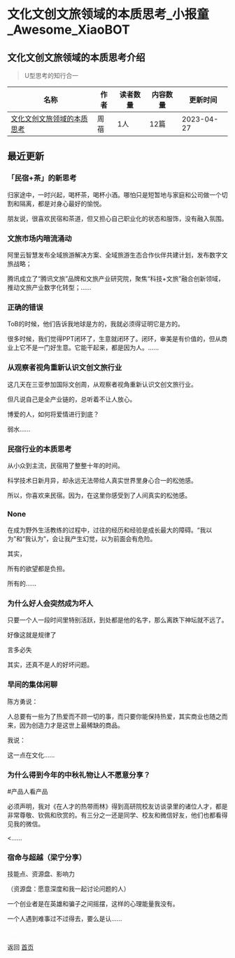 # 文化文创文旅领域的本质思考_小报童_Awesome_XiaoBOT

## 文化文创文旅领域的本质思考介绍
> U型思考的知行合一  
  


|名称|作者|读者数量|内容数量|更新时间|
|---|---|---|---|---|
|[文化文创文旅领域的本质思考](https://xiaobot.net/p/ZB213?refer=0b133df9-27dc-423b-8101-639049001c13)|周蓓|1人|12篇|2023-04-27|

## 最近更新
### 「民宿+茶」的新思考

归家途中，一时兴起，喝杯茶，喝杯小酒。哪怕只是短暂地与家庭和公司做一个切割和隔离，都是对身心最好的愉悦。

朋友说，很喜欢民宿和茶道，但又担心自己职业化的状态和服饰，没有融入氛围。

### 文旅市场内暗流涌动

阿里云智慧发布全域旅游解决方案、全域旅游生态合作伙伴共建计划，发布数字文旅战略；

腾讯成立了“腾讯文旅”品牌和文旅产业研究院，聚焦“科技+文旅”融合创新领域，推动文旅产业数字化转型；......

### 正确的错误

ToB的时候，他们告诉我地球是方的，我就必须得证明它是方的。

很多时候，我们觉得PPT闭环了，生意就闭环了。闭环，审美是有价值的，但从商业上它不是一门好生意。它能干起来，都是因为人。......

### 从观察者视角重新认识文创文旅行业

这几天在三亚参加国际文创周，从观察者视角重新认识文创文旅行业。

但凡说自己是全产业链的，总听着不让人放心。

博爱的人，如何将爱情进行到底？

弱水......

### 民宿行业的本质思考

从小众到主流，民宿用了整整十年的时间。

科学技术日新月异，却永远无法带给人真实世界里身心合一的松弛感。

所以，你喜欢来民宿。因为，在这里你感受到了人间真实的松弛感。

### None

在成为野外生活教练的过程中，过往的经历和经验是成长最大的障碍。“我以为”和“我认为”，会让我产生幻觉，以为前面会有危险。

其实，

所有的欲望都是负担。

所有的......

### 为什么好人会突然成为坏人

只要一个人一段时间里特别活跃，到处都是他的名字，那么离跌下神坛就不远了。

好像这就是规律了

言多必失

其实，还真不是人的好坏问题。

### 早间的集体闲聊

陈方勇说：

人总要有一些为了热爱而不顾一切的事，而只要你能保持热爱，其实商业也随之而来，因为创造力才是这世上最稀缺的商品。

我说：

这一点在文化......

### 为什么得到今年的中秋礼物让人不愿意分享？

#产品人看产品

必须声明，我对《在人才的热带雨林》得到高研院校友访谈录里的诸位人才，都是非常尊敬、钦佩和欣赏的。有三分之一还是同学、校友和微信好友，他们也都看得见我的微信。

<......

### 宿命与超越（梁宁分享）

技能点、资源盘、影响力

（资源盘：愿意深度和我一起讨论问题的人）

一个创业者是在英雄和骗子之间摇摆，这样的心理能量我没有。

一个人遇到难事过不过得去，要么是认......


<a href="https://github.com/Reno9527/awesome-xiaobot" style="color: white; text-decoration: none;">awesome-xiaobot</a>

返回 [首页](../README.md)
